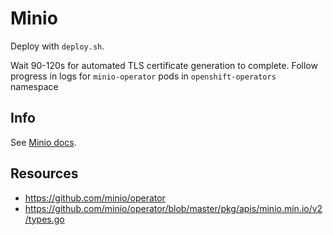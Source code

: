 # Minio

Deploy with `deploy.sh`.

Wait 90-120s for automated TLS certificate generation to complete. Follow
progress in logs for `minio-operator` pods in `openshift-operators` namespace

## Info

See [Minio docs](../../docs/minio.md).


## Resources

- https://github.com/minio/operator
- https://github.com/minio/operator/blob/master/pkg/apis/minio.min.io/v2/types.go
